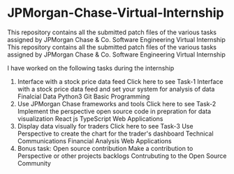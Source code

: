 # JPMorgan-Chase-Virtual-Internship
This repository contains all the submitted patch files of the various tasks assigned by JPMorgan Chase &amp; Co. Software Engineering Virtual Internship
This repository contains all the submitted patch files of the various tasks assigned by JPMorgan Chase & Co. Software Engineering Virtual Internship

I have worked on the following tasks during the internship
1. Interface with a stock price data feed Click here to see Task-1
Interface with a stock price data feed and set your system for analysis of data
Finalcial Data
Python3
Git
Basic Programming
2. Use JPMorgan Chase frameworks and tools Click here to see Task-2
Implement the perspective open source code in prepration for data visualization
React js
TypeScript
Web Applications
3. Display data visually for traders Click here to see Task-3
Use Perspective to create the chart for the trader's dashboard
Technical Communications
Financial Analysis
Web Applications
4. Bonus task: Open source contribution
Make a contribution to Perspective or other projects backlogs
Contrubuting to the Open Source Community
